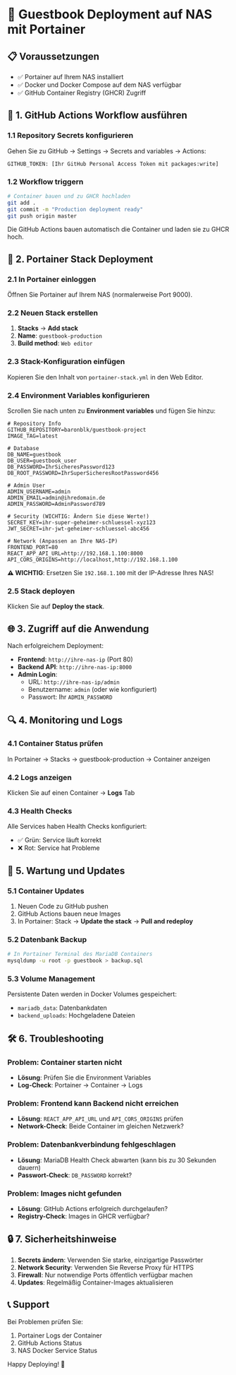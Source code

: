 # 🚀 Guestbook Deployment auf NAS mit Portainer

## 📋 Voraussetzungen

- ✅ Portainer auf Ihrem NAS installiert
- ✅ Docker und Docker Compose auf dem NAS verfügbar
- ✅ GitHub Container Registry (GHCR) Zugriff

## 🔧 1. GitHub Actions Workflow ausführen

### 1.1 Repository Secrets konfigurieren
Gehen Sie zu GitHub → Settings → Secrets and variables → Actions:

```
GITHUB_TOKEN: [Ihr GitHub Personal Access Token mit packages:write]
```

### 1.2 Workflow triggern
```bash
# Container bauen und zu GHCR hochladen
git add .
git commit -m "Production deployment ready"
git push origin master
```

Die GitHub Actions bauen automatisch die Container und laden sie zu GHCR hoch.

## 🐳 2. Portainer Stack Deployment

### 2.1 In Portainer einloggen
Öffnen Sie Portainer auf Ihrem NAS (normalerweise Port 9000).

### 2.2 Neuen Stack erstellen
1. **Stacks** → **Add stack**
2. **Name**: `guestbook-production`
3. **Build method**: `Web editor`

### 2.3 Stack-Konfiguration einfügen
Kopieren Sie den Inhalt von `portainer-stack.yml` in den Web Editor.

### 2.4 Environment Variables konfigurieren
Scrollen Sie nach unten zu **Environment variables** und fügen Sie hinzu:

```env
# Repository Info
GITHUB_REPOSITORY=baronblk/guestbook-project
IMAGE_TAG=latest

# Database
DB_NAME=guestbook
DB_USER=guestbook_user
DB_PASSWORD=IhrSicheresPassword123
DB_ROOT_PASSWORD=IhrSuperSicheresRootPassword456

# Admin User
ADMIN_USERNAME=admin
ADMIN_EMAIL=admin@ihredomain.de
ADMIN_PASSWORD=AdminPassword789

# Security (WICHTIG: Ändern Sie diese Werte!)
SECRET_KEY=ihr-super-geheimer-schluessel-xyz123
JWT_SECRET=ihr-jwt-geheimer-schluessel-abc456

# Network (Anpassen an Ihre NAS-IP)
FRONTEND_PORT=80
REACT_APP_API_URL=http://192.168.1.100:8000
API_CORS_ORIGINS=http://localhost,http://192.168.1.100
```

**⚠️ WICHTIG**: Ersetzen Sie `192.168.1.100` mit der IP-Adresse Ihres NAS!

### 2.5 Stack deployen
Klicken Sie auf **Deploy the stack**.

## 🌐 3. Zugriff auf die Anwendung

Nach erfolgreichem Deployment:

- **Frontend**: `http://ihre-nas-ip` (Port 80)
- **Backend API**: `http://ihre-nas-ip:8000`
- **Admin Login**: 
  - URL: `http://ihre-nas-ip/admin`
  - Benutzername: `admin` (oder wie konfiguriert)
  - Passwort: Ihr `ADMIN_PASSWORD`

## 🔍 4. Monitoring und Logs

### 4.1 Container Status prüfen
In Portainer → Stacks → guestbook-production → Container anzeigen

### 4.2 Logs anzeigen
Klicken Sie auf einen Container → **Logs** Tab

### 4.3 Health Checks
Alle Services haben Health Checks konfiguriert:
- ✅ Grün: Service läuft korrekt
- ❌ Rot: Service hat Probleme

## 🔧 5. Wartung und Updates

### 5.1 Container Updates
1. Neuen Code zu GitHub pushen
2. GitHub Actions bauen neue Images
3. In Portainer: Stack → **Update the stack** → **Pull and redeploy**

### 5.2 Datenbank Backup
```bash
# In Portainer Terminal des MariaDB Containers
mysqldump -u root -p guestbook > backup.sql
```

### 5.3 Volume Management
Persistente Daten werden in Docker Volumes gespeichert:
- `mariadb_data`: Datenbankdaten
- `backend_uploads`: Hochgeladene Dateien

## 🛠️ 6. Troubleshooting

### Problem: Container starten nicht
- **Lösung**: Prüfen Sie die Environment Variables
- **Log-Check**: Portainer → Container → Logs

### Problem: Frontend kann Backend nicht erreichen
- **Lösung**: `REACT_APP_API_URL` und `API_CORS_ORIGINS` prüfen
- **Network-Check**: Beide Container im gleichen Netzwerk?

### Problem: Datenbankverbindung fehlgeschlagen
- **Lösung**: MariaDB Health Check abwarten (kann bis zu 30 Sekunden dauern)
- **Passwort-Check**: `DB_PASSWORD` korrekt?

### Problem: Images nicht gefunden
- **Lösung**: GitHub Actions erfolgreich durchgelaufen?
- **Registry-Check**: Images in GHCR verfügbar?

## 🔒 7. Sicherheitshinweise

1. **Secrets ändern**: Verwenden Sie starke, einzigartige Passwörter
2. **Network Security**: Verwenden Sie Reverse Proxy für HTTPS
3. **Firewall**: Nur notwendige Ports öffentlich verfügbar machen
4. **Updates**: Regelmäßig Container-Images aktualisieren

## 📞 Support

Bei Problemen prüfen Sie:
1. Portainer Logs der Container
2. GitHub Actions Status
3. NAS Docker Service Status

Happy Deploying! 🎉
